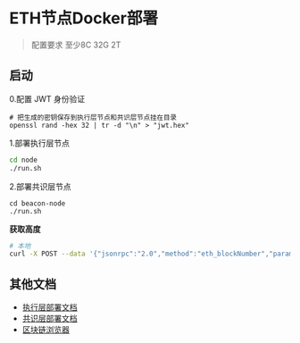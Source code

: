 # ETH节点Docker部署

> 配置要求 至少8C 32G 2T

## 启动
0.配置 JWT 身份验证
```
# 把生成的密钥保存到执行层节点和共识层节点挂在目录
openssl rand -hex 32 | tr -d "\n" > "jwt.hex"
```

1.部署执行层节点
```bash
cd node
./run.sh
```

2.部署共识层节点
```
cd beacon-node
./run.sh
```

**获取高度**
```bash
# 本地
curl -X POST --data '{"jsonrpc":"2.0","method":"eth_blockNumber","params":[],"id":1}' -H "Content-Type: application/json" http://localhost:8545
```

## 其他文档
- [执行层部署文档](https://github.com/ethereum/go-ethereum)
- [共识层部署文档](https://docs.prylabs.network/docs/prepare-for-merge)
- [区块链浏览器](https://etherscan.io/)
